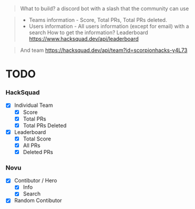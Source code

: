 > What to build? a discord bot with a slash that the community can use

> - Teams information - Score, Total PRs, Total PRs deleted.
> - Users information - All users information (except for email) with a search
>   How to get the information?
>   Leaderboard
>   https://www.hacksquad.dev/api/leaderboard

> And team
> https://hacksquad.dev/api/team?id=scorpionhacks-y4L73

# TODO

### HackSquad
- [x] Individual Team
  - [x] Score
  - [x] Total PRs
  - [x] Total PRs Deleted
- [x] Leaderboard
  - [x] Total Score
  - [x] All PRs
  - [x] Deleted PRs

### Novu
- [x] Contibutor / Hero
  - [x] Info
  - [x] Search
- [x] Random Contibutor